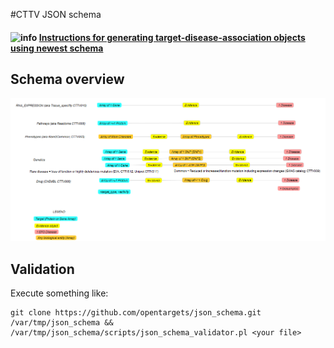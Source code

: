 #CTTV JSON schema

#### ![info](https://github.com/CTTV/input_data_format/raw/master/help/images/info.gif) [**Instructions for generating  target-disease-association objects using newest schema**](doc/instructions.md)

## Schema overview

![Schema 1.2 overview](imgs/schema_1.2.png)


## Validation
Execute something like:
```
git clone https://github.com/opentargets/json_schema.git /var/tmp/json_schema && /var/tmp/json_schema/scripts/json_schema_validator.pl <your file>
```
